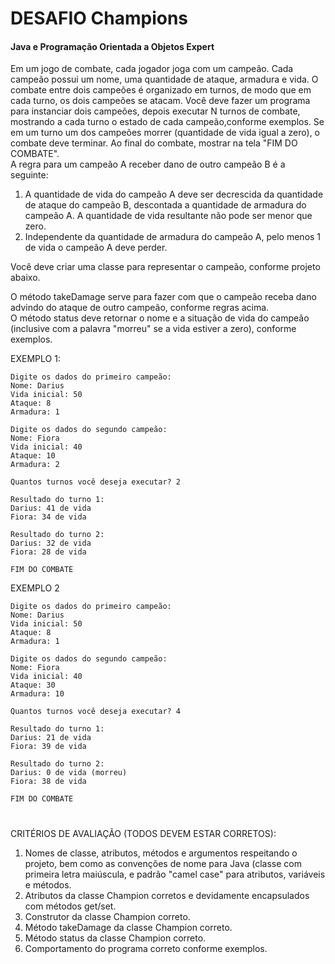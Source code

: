 # DESAFIO Champions
#### Java e Programação Orientada a Objetos Expert

Em um jogo de combate, cada jogador joga com um campeão. Cada campeão possui um nome, uma quantidade de ataque, armadura e vida. O combate entre dois campeões é organizado em turnos, de modo que em cada turno, os dois campeões se atacam. Você deve fazer um programa para instanciar dois campeões, depois executar N turnos de combate, mostrando a cada turno o estado de cada campeão,conforme exemplos. Se em um turno um dos campeões morrer (quantidade de vida igual a zero), o
combate deve terminar. Ao final do combate, mostrar na tela "FIM DO COMBATE".
</br>
A regra para um campeão A receber dano de outro campeão B é a seguinte:

1. A quantidade de vida do campeão A deve ser decrescida da quantidade de ataque do campeão B, descontada a quantidade de armadura do campeão A. A quantidade de vida resultante não pode ser menor que zero.
2. Independente da quantidade de armadura do campeão A, pelo menos 1 de vida o campeão A deve perder.
   </br>

Você deve criar uma classe para representar o campeão, conforme projeto abaixo.
</br>

O método takeDamage serve para fazer com que o campeão receba dano advindo do ataque de outro campeão, conforme regras acima.
</br>
O método status deve retornar o nome e a situação de vida do campeão (inclusive com a palavra "morreu" se a vida estiver a zero), conforme exemplos.

EXEMPLO 1:
```
Digite os dados do primeiro campeão:
Nome: Darius
Vida inicial: 50
Ataque: 8
Armadura: 1

Digite os dados do segundo campeão:
Nome: Fiora
Vida inicial: 40
Ataque: 10
Armadura: 2

Quantos turnos você deseja executar? 2

Resultado do turno 1:
Darius: 41 de vida
Fiora: 34 de vida

Resultado do turno 2:
Darius: 32 de vida
Fiora: 28 de vida

FIM DO COMBATE
```

EXEMPLO 2
```
Digite os dados do primeiro campeão:
Nome: Darius
Vida inicial: 50
Ataque: 8
Armadura: 1

Digite os dados do segundo campeão:
Nome: Fiora
Vida inicial: 40
Ataque: 30
Armadura: 10

Quantos turnos você deseja executar? 4

Resultado do turno 1:
Darius: 21 de vida
Fiora: 39 de vida

Resultado do turno 2:
Darius: 0 de vida (morreu)
Fiora: 38 de vida

FIM DO COMBATE
```
#

CRITÉRIOS DE AVALIAÇÃO (TODOS DEVEM ESTAR CORRETOS):
1) Nomes de classe, atributos, métodos e argumentos respeitando o projeto, bem como as convenções
   de nome para Java (classe com primeira letra maiúscula, e padrão "camel case" para atributos, variáveis
   e métodos.
2) Atributos da classe Champion corretos e devidamente encapsulados com métodos get/set.
3) Construtor da classe Champion correto.
4) Método takeDamage da classe Champion correto.
5) Método status da classe Champion correto.
6) Comportamento do programa correto conforme exemplos.